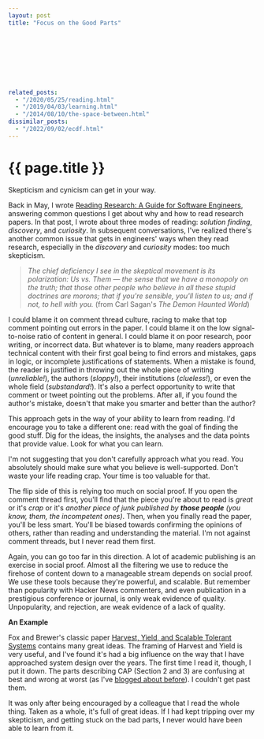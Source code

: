 ```yaml
---
layout: post
title: "Focus on the Good Parts"









related_posts:
  - "/2020/05/25/reading.html"
  - "/2019/04/03/learning.html"
  - "/2014/08/10/the-space-between.html"
dissimilar_posts:
  - "/2022/09/02/ecdf.html"
---
```

{{ page.title }}
================

<p class="meta">Skepticism and cynicism can get in your way.</p>

Back in May, I wrote [Reading Research: A Guide for Software Engineers](//brooker.co.za/blog/2020/05/25/reading.html), answering common questions I get about why and how to read research papers. In that post, I wrote about three modes of reading: *solution finding*, *discovery*, and *curiosity*. In subsequent conversations, I've realized there's another common issue that gets in engineers' ways when they read research, especially in the *discovery* and *curiosity* modes: too much skepticism.

> *The chief deficiency I see in the skeptical movement is its polarization: Us vs. Them — the sense that we have a monopoly on the truth; that those other people who believe in all these stupid doctrines are morons; that if you're sensible, you'll listen to us; and if not, to hell with you.* (from Carl Sagan's *The Demon Haunted World*)

I could blame it on comment thread culture, racing to make that top comment pointing out errors in the paper. I could blame it on the low signal-to-noise ratio of content in general. I could blame it on poor research, poor writing, or incorrect data. But whatever is to blame, many readers approach technical content with their first goal being to find errors and mistakes, gaps in logic, or incomplete justifications of statements. When a mistake is found, the reader is justified in throwing out the whole piece of writing (*unreliable!*), the authors (*sloppy!*), their institutions (*clueless!*), or even the whole field (*substandard!*). It's also a perfect opportunity to write that comment or tweet pointing out the problems. After all, if you found the author's mistake, doesn't that make you smarter and better than the author?

This approach gets in the way of your ability to learn from reading. I'd encourage you to take a different one: read with the goal of finding the good stuff. Dig for the ideas, the insights, the analyses and the data points that provide value. Look for what you can learn.

I'm not suggesting that you don't carefully approach what you read. You absolutely should make sure what you believe is well-supported. Don't waste your life reading crap. Your time is too valuable for that.

The flip side of this is relying too much on social proof. If you open the comment thread first, you'll find that the piece you're about to read is *great* or it's *crap* or it's *another piece of junk published by **those people** (you know, them, the incompetent ones)*. Then, when you finally read the paper, you'll be less smart. You'll be biased towards confirming the opinions of others, rather than reading and understanding the material. I'm not against comment threads, but I never read them first.

Again, you can go too far in this direction. A lot of academic publishing is an exercise in social proof. Almost all the filtering we use to reduce the firehose of content down to a manageable stream depends on social proof. We use these tools because they're powerful, and scalable. But remember than popularity with Hacker News commenters, and even publication in a prestigious conference or journal, is only weak evidence of quality. Unpopularity, and rejection, are weak evidence of a lack of quality.

**An Example**

Fox and Brewer's classic paper [Harvest, Yield, and Scalable Tolerant Systems](http://citeseerx.ist.psu.edu/viewdoc/download?doi=10.1.1.33.411&rep=rep1&type=pdf) contains many great ideas. The framing of Harvest and Yield is very useful, and I've found it's had a big influence on the way that I have approached system design over the years. The first time I read it, though, I put it down. The parts describing CAP (Section 2 and 3) are confusing at best and wrong at worst (as I've [blogged about before](http://brooker.co.za/blog/2014/10/12/harvest-yield.html)). I couldn't get past them.

It was only after being encouraged by a colleague that I read the whole thing. Taken as a whole, it's full of great ideas. If I had kept tripping over my skepticism, and getting stuck on the bad parts, I never would have been able to learn from it.